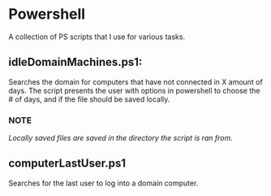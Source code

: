# Powershell
A collection of PS scripts that I use for various tasks. 

## idleDomainMachines.ps1:
Searches the domain for computers that have not connected in X amount of days. The script presents the user with options in powershell to choose the # of days, and if the file should be saved locally.  
### NOTE
*Locally saved files are saved in the directory the script is ran from.*

## computerLastUser.ps1
Searches for the last user to log into a domain computer. 
